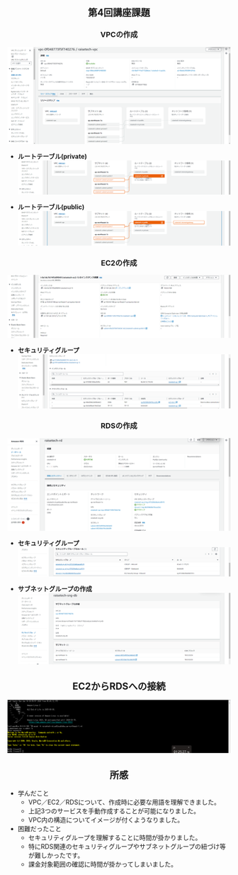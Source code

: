 ## <center>第4回講座課題<center>

### <center>VPCの作成<center>
![VPC詳細](lecture04_images/第4回講座課題証跡_作成_VPC.png)

- **ルートテーブル(private)**  
![ルートテーブル](lecture04_images/第4回講座課題証跡_ルートテーブル_private.png)

- **ルートテーブル(public)**  
![ルートテーブル](lecture04_images/第4回講座課題証跡_ルートテーブル_public.png)

### <center>EC2の作成<center>
![EC2詳細](lecture04_images/第4回講座課題証跡_作成_EC2.png)

- **セキュリティグループ**  
![EC2セキュリティグループ](lecture04_images/第4回講座課題証跡_セキュリティグループ_EC2.png)

### <center>RDSの作成<center>
![RDS詳細](lecture04_images/第4回講座課題証跡_作成_RDS.png)

- **セキュリティグループ**  
![RDSセキュリティグループ](lecture04_images/第4回講座課題証跡_セキュリティグループ_RDS.png)

- **サブネットグループの作成**  
![サブネットグループ](lecture04_images/第4回講座課題証跡_作成_サブネットグループ.png)

## <center>EC2からRDSへの接続<center>
![Tera Term](lecture04_images/第4回講座課題証跡_接続_EC2→RDS.png)

## <center>所感<center>

- 学んだこと  
    - VPC／EC2／RDSについて、作成時に必要な用語を理解できました。
    - 上記3つのサービスを手動作成することが可能になりました。
    - VPC内の構造についてイメージが付くようなりました。
- 困難だったこと
    - セキュリティグループを理解することに時間が掛かりました。
    - 特にRDS関連のセキュリティグループやサブネットグループの紐づけ等が難しかったです。
    - 課金対象範囲の確認に時間が掛かってしまいました。